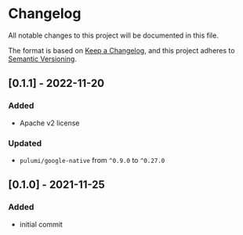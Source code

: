 # Changelog
All notable changes to this project will be documented in this file.

The format is based on [Keep a Changelog](https://keepachangelog.com/en/1.0.0/),
and this project adheres to [Semantic Versioning](https://semver.org/spec/v2.0.0.html).


## [0.1.1] - 2022-11-20
### Added
- Apache v2 license
### Updated
- `pulumi/google-native` from `^0.9.0` to `^0.27.0`

## [0.1.0] - 2021-11-25
### Added
- initial commit
